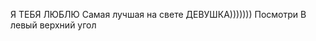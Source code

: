Я ТЕБЯ ЛЮБЛЮ Самая лучшая на свете ДЕВУШКА)))))))
                                             Посмотри В левый верхний угол
